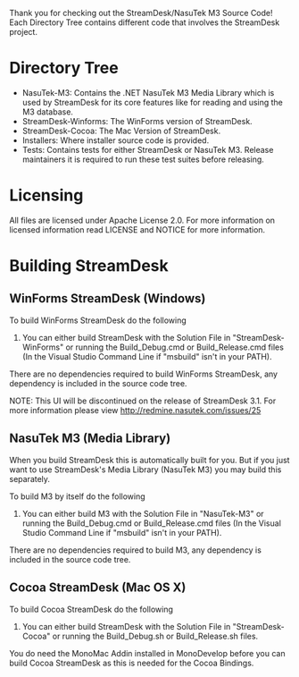 Thank you for checking out the StreamDesk/NasuTek M3 Source Code! Each Directory Tree contains different code that involves
the StreamDesk project.

Directory Tree
==============
* NasuTek-M3: Contains the .NET NasuTek M3 Media Library which is used by StreamDesk for its core features like for reading and using the M3 database.
* StreamDesk-Winforms: The WinForms version of StreamDesk.
* StreamDesk-Cocoa: The Mac Version of StreamDesk.
* Installers: Where installer source code is provided.
* Tests: Contains tests for either StreamDesk or NasuTek M3. Release maintainers it is required to run these test suites before releasing.

Licensing
=========
All files are licensed under Apache License 2.0. For more information on licensed information read LICENSE and NOTICE
for more information.

Building StreamDesk
===================

WinForms StreamDesk (Windows)
-----------------------------
To build WinForms StreamDesk do the following

1. You can either build StreamDesk with the Solution File in "StreamDesk-WinForms" or running the Build_Debug.cmd or Build_Release.cmd files (In the Visual Studio Command Line if "msbuild" isn't in your PATH).

There are no dependencies required to build WinForms StreamDesk, any dependency is included in the source code tree.

NOTE: This UI will be discontinued on the release of StreamDesk 3.1. For more information please view http://redmine.nasutek.com/issues/25

NasuTek M3 (Media Library)
--------------------------
When you build StreamDesk this is automatically built for you. But if you just want to use StreamDesk's Media Library (NasuTek M3) you may build this separately.

To build M3 by itself do the following

1. You can either build M3 with the Solution File in "NasuTek-M3" or running the Build_Debug.cmd or Build_Release.cmd files (In the Visual Studio Command Line if "msbuild" isn't in your PATH).

There are no dependencies required to build M3, any dependency is included in the source code tree.

Cocoa StreamDesk (Mac OS X)
---------------------------
To build Cocoa StreamDesk do the following

1. You can either build StreamDesk with the Solution File in "StreamDesk-Cocoa" or running the Build_Debug.sh or Build_Release.sh files.

You do need the MonoMac Addin installed in MonoDevelop before you can build Cocoa StreamDesk as this is needed for the Cocoa Bindings.